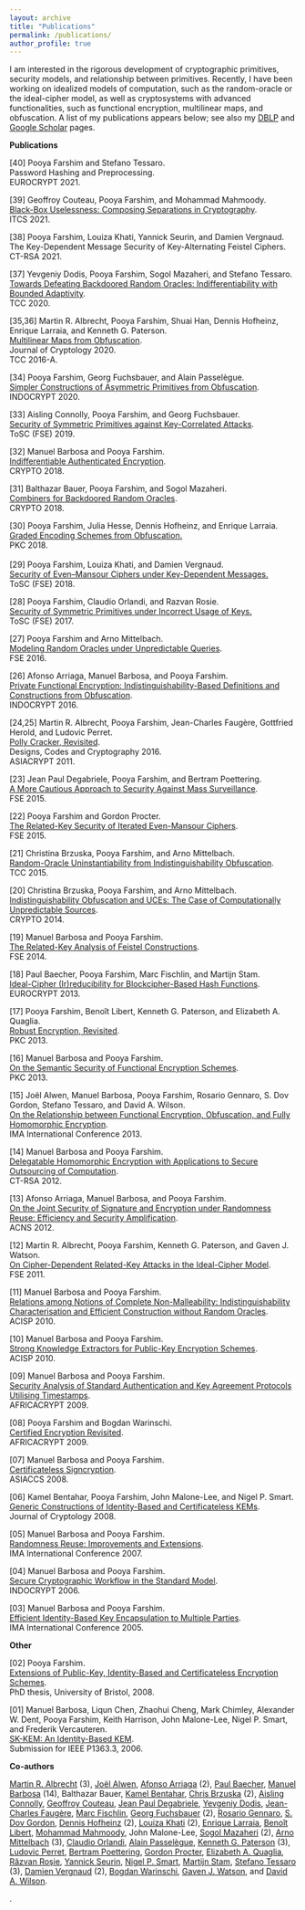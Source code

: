 ```yaml
---
layout: archive
title: "Publications"
permalink: /publications/
author_profile: true
---
```


<p><span >I am interested in the rigorous development of cryptographic primitives, security models, and relationship between primitives. Recently, I have been working on idealized models of computation, such as the random-oracle or the ideal-cipher model, as well as cryptosystems with advanced functionalities, such as functional encryption, multilinear maps, and obfuscation. A list of my publications appears below; see also my <a href="http://www.informatik.uni-trier.de/~ley/db/indices/a-tree/f/Farshim:Pooya.html">DBLP</a> and <a href="http://scholar.google.com/citations?user=w_Pjc6MAAAAJ&amp;hl=en">Google Scholar</a> pages.</span></p>
<p><span ><b>Publications</b></span></p>
<p><span >
	[40] Pooya Farshim and Stefano Tessaro.<br>
	</span><span >Password Hashing and Preprocessing.<br>
	EUROCRYPT 2021.
</span></p>
<p><span >
	[39] Geoffroy Couteau, Pooya Farshim, and Mohammad Mahmoody.<br>
	</span><span ><a href="https://eprint.iacr.org/2021/016">Black-Box Uselessness: Composing Separations in Cryptography</a>.<br>
	ITCS 2021.
</span></p>
<p><span >[38] Pooya Farshim, Louiza Khati, Yannick Seurin, and Damien Vergnaud.<br>
</span><span >The Key-Dependent Message Security of Key-Alternating Feistel Ciphers.<br>
CT-RSA 2021.</span></p>
<p><span >[37] Yevgeniy Dodis, Pooya Farshim, Sogol Mazaheri, and Stefano Tessaro.<br>
<a href="https://eprint.iacr.org/2020/1199">Towards Defeating Backdoored Random Oracles: Indifferentiability with Bounded Adaptivity</a>.<br>
TCC 2020.</span></p>
<p><span >[35,36] Martin R. Albrecht, Pooya Farshim, Shuai Han, Dennis Hofheinz, Enrique Larraia, and Kenneth G. Paterson.</span><br>
<a href="https://eprint.iacr.org/2015/780">Multilinear Maps from Obfuscation</a>.<br>
<span >Journal of Cryptology 2020.<br>
</span><span >TCC 2016-A.</span></p>
<p><span >[34] Pooya Farshim, Georg Fuchsbauer, and Alain Passelègue.</span><br>
<span ><a href="https://eprint.iacr.org/2018/576">Simpler Constructions of Asymmetric Primitives from Obfuscation</a>.<br>
INDOCRYPT 2020.</span></p>
<p><span >[33] Aisling Connolly, Pooya Farshim, and Georg Fuchsbauer.<br>
<a href="https://eprint.iacr.org/2019/1000">Security of Symmetric Primitives against Key-Correlated Attacks</a>.<br>
ToSC (FSE) 2019.</span></p>
<p><span >[32] Manuel Barbosa and Pooya Farshim.<br>
<a href="https://eprint.iacr.org/2018/547">Indifferentiable Authenticated Encryption</a>.<br>
CRYPTO 2018.</span></p>
<p><span >[31] Balthazar Bauer, Pooya Farshim, and Sogol Mazaheri.</span><br>
<span > <a href="https://eprint.iacr.org/2018/770">Combiners for Backdoored Random Oracles</a>.</span><br>
<span >CRYPTO 2018.</span></p>
<p><span >[30] Pooya Farshim, Julia Hesse, Dennis Hofheinz, and Enrique Larraia.</span><br>
<a class="gsc_a_at" href="https://eprint.iacr.org/2018/011">Graded Encoding Schemes from Obfuscation.</a><span ><br>
</span><span >PKC 2018.<br>
</span><span ><br>
[29] Pooya Farshim, Louiza Khati, and Damien Vergnaud.</span><br>
<span > <a class="gsc_a_at" href="https://scholar.google.co.uk/citations?view_op=view_citation&amp;hl=en&amp;user=w_Pjc6MAAAAJ&amp;cstart=20&amp;citation_for_view=w_Pjc6MAAAAJ:w1MjKQ0l0TYC">Security of Even–Mansour Ciphers under Key-Dependent Messages.<br>
</a>ToSC (FSE) 2018.</span></p>
<p><span >[28] Pooya Farshim, Claudio Orlandi, and Razvan Rosie.</span><br>
<span > <a href="http://tosc.iacr.org/index.php/ToSC/article/view/604/545">Security of Symmetric Primitives under Incorrect Usage of Keys.</a></span><br>
<span >ToSC (FSE) 2017.</span></p>
<p><span >[27] Pooya Farshim and Arno Mittelbach.</span><br>
<span > <a href="https://eprint.iacr.org/2016/423.pdf">Modeling Random Oracles under Unpredictable Queries</a>.</span><br>
<span >FSE 2016.</span></p>
<p><span >[26] Afonso Arriaga, Manuel Barbosa, and Pooya Farshim.</span><br>
<span > <a href="http://eprint.iacr.org/2016/018.pdf">Private Functional Encryption: Indistinguishability-Based Definitions and Constructions from Obfuscation</a>.</span><br>
<span >INDOCRYPT 2016.</span></p>
<p><span >[24,25] Martin R. Albrecht, Pooya Farshim, Jean-Charles Faugère, Gottfried Herold, and Ludovic Perret.</span><br>
<span > <a href="http://eprint.iacr.org/2011/289">Polly Cracker, Revisited</a>.</span><br>
<span >Designs, Codes and Cryptography 2016.<br>
</span><span >ASIACRYPT 2011. </span></p>
<p><span >[23] Jean Paul Degabriele, Pooya Farshim, and Bertram Poettering.</span><br>
<span > <a href="http://eprint.iacr.org/2015/748">A More Cautious Approach to Security Against Mass Surveillance</a>.</span><br>
<span >FSE 2015.</span></p>
<p><span >[22] Pooya Farshim and Gordon Procter.</span><br>
<span > <a href="http://eprint.iacr.org/2014/953">The Related-Key Security of Iterated Even-Mansour Ciphers</a>.</span><br>
<span >FSE 2015.</span></p>
<p><span >[21] Christina Brzuska, Pooya Farshim, and Arno Mittelbach.</span><br>
<span > <a href="http://eprint.iacr.org/2014/867">Random-Oracle Uninstantiability from Indistinguishability Obfuscation</a>.</span><br>
<span >TCC 2015.</span></p>
<p><span >[20] Christina Brzuska, Pooya Farshim, and Arno Mittelbach.</span><br>
<span > <a href="http://eprint.iacr.org/2014/099">Indistinguishability Obfuscation and UCEs: The Case of Computationally Unpredictable Sources</a>.</span><br>
<span >CRYPTO 2014.</span></p>
<p><span >[19] Manuel Barbosa and Pooya Farshim.</span><br>
<span > <a href="http://eprint.iacr.org/2014/093">The Related-Key Analysis of Feistel Constructions</a>.</span><br>
<span >FSE 2014.</span></p>
<p><span >[18] Paul Baecher, Pooya Farshim, Marc Fischlin, and Martijn Stam.</span><br>
<span > <a href="http://eprint.iacr.org/2013/350">Ideal-Cipher (Ir)reducibility for Blockcipher-Based Hash Functions</a>.</span><br>
<span >EUROCRYPT 2013.</span><span ><br>
</span></p>
<p><span >[17] Pooya Farshim, Benoît Libert, Kenneth G. Paterson, and Elizabeth A. Quaglia.</span><br>
<span > <a href="http://eprint.iacr.org/2012/673">Robust Encryption, Revisited</a>.</span><br>
<span >PKC 2013.</span></p>
<p><span >[16] Manuel Barbosa and Pooya Farshim.</span><br>
<span > <a href="http://eprint.iacr.org/2012/474">On the Semantic Security of Functional Encryption Schemes</a>.</span><br>
<span >PKC 2013.</span></p>
<p><span >[15] Joël Alwen, Manuel Barbosa, Pooya Farshim, Rosario Gennaro, S. Dov Gordon, Stefano Tessaro, and David A. Wilson.</span><br>
<a href="http://link.springer.com/chapter/10.1007/978-3-642-45239-0_5">On the Relationship between Functional Encryption, Obfuscation, and Fully Homomorphic Encryption</a>.<br>
<span >IMA International Conference 2013.</span></p>
<p><span >[14] Manuel Barbosa and Pooya Farshim.</span><br>
<span > <a href="http://eprint.iacr.org/2011/215">Delegatable Homomorphic Encryption with Applications to Secure Outsourcing of Computation</a>.</span><br>
<span >CT-RSA 2012.</span></p>
<p><span >[13] Afonso Arriaga, Manuel Barbosa, and Pooya Farshim.</span><br>
<span > <a href="http://eprint.iacr.org/2012/382">On the Joint Security of Signature and Encryption under Randomness Reuse: Efficiency and Security Amplification</a>.</span><br>
<span >ACNS 2012.</span></p>
<p><span >[12] Martin R. Albrecht, Pooya Farshim, Kenneth G. Paterson, and Gaven J. Watson.</span><br>
<span > <a href="http://eprint.iacr.org/2011/213">On Cipher-Dependent Related-Key Attacks in the Ideal-Cipher Model</a>.</span><br>
<span >FSE 2011.</span></p>
<p><span >[11] Manuel Barbosa and Pooya Farshim.</span><br>
<span > <a href="http://farshim.files.wordpress.com/2011/09/strongcca_full.pdf">Relations among Notions of Complete Non-Malleability: Indistinguishability Characterisation and Efficient Construction without Random Oracles</a>.</span><br>
<span >ACISP 2010.</span></p>
<p><span >[10] Manuel Barbosa and Pooya Farshim.</span><br>
<span > <a href="http://farshim.files.wordpress.com/2011/09/strongextractors_full.pdf">Strong Knowledge Extractors for Public-Key Encryption Schemes</a>.</span><br>
<span >ACISP 2010.</span></p>
<p><span >[09] Manuel Barbosa and Pooya Farshim.</span><br>
<span > <a href="http://farshim.files.wordpress.com/2011/09/ts.pdf">Security Analysis of Standard Authentication and Key Agreement Protocols Utilising Timestamps</a>.</span><br>
<span >AFRICACRYPT 2009.</span></p>
<p><span >[08] Pooya Farshim and Bogdan Warinschi.</span><br>
<span > <a href="http://farshim.files.wordpress.com/2011/09/newcl.pdf">Certified Encryption Revisited</a>.</span><br>
<span >AFRICACRYPT 2009.</span></p>
<p><span >[07] Manuel Barbosa and Pooya Farshim.</span><br>
<span > <a href="http://eprint.iacr.org/2008/143">Certificateless Signcryption</a>.</span><br>
<span >ASIACCS 2008.</span></p>
<p><span >[06] Kamel Bentahar, Pooya Farshim, John Malone-Lee, and Nigel P. Smart.</span><br>
<span > <a href="http://eprint.iacr.org/2005/058">Generic Constructions of Identity-Based and Certificateless KEMs</a>.</span><br>
<span > Journal of Cryptology 2008.</span></p>
<p><span >[05] Manuel Barbosa and Pooya Farshim.</span><br>
<span > <a href="http://farshim.files.wordpress.com/2011/09/reuse.pdf">Randomness Reuse: Improvements and Extensions</a>.</span><br>
<span >IMA International Conference 2007.</span></p>
<p><span >[04] Manuel Barbosa and Pooya Farshim.</span><br>
<span > <a href="http://eprint.iacr.org/2006/450">Secure Cryptographic Workflow in the Standard Model</a>.</span><br>
<span >INDOCRYPT 2006.</span></p>
<p><span >[03] Manuel Barbosa and Pooya Farshim.</span><br>
<span > <a href="http://eprint.iacr.org/2005/217">Efficient Identity-Based Key Encapsulation to Multiple Parties</a>.</span><br>
<span >IMA International Conference 2005.</span></p>
<p><span ><strong>Other</strong></span></p>
<p><span >[02] Pooya Farshim.</span><br>
<span > <a title="Pooya Farshim's Thesis" href="http://www.cs.bris.ac.uk/Publications/Papers/2000842.pdf">Extensions of Public-Key, Identity-Based and Certificateless Encryption Schemes</a>.</span><br>
<span > PhD thesis, University of Bristol, 2008.</span></p>
<p><span >[01] Manuel Barbosa, Liqun Chen, Zhaohui Cheng, Mark Chimley, Alexander W. Dent, Pooya Farshim, Keith Harrison, John Malone-Lee, Nigel P. Smart, and Frederik Vercauteren.</span><br>
<span > <a href="http://grouper.ieee.org/groups/1363/IBC/submissions/Barbosa-SK-KEM-2006-06.pdf">SK-KEM: An Identity-Based KEM</a>.</span><br>
<span > Submission for IEEE P1363.3, 2006.</span></p>
<p><span ><strong>Co-authors</strong></span></p>
<p><span ><a href="http://martinralbrecht.wordpress.com">Martin R. Albrecht</a> (3), <a href="http://www.informatik.uni-trier.de/~ley/pers/hd/a/Alwen:Jo=euml=l.html">Joël Alwen</a>, <a href="https://wwwen.uni.lu/snt/people/afonso_delerue_arriaga">Afonso Arriaga</a> (2), <a href="http://www.cdc.informatik.tu-darmstadt.de/~baecher/">Paul Baecher</a>, <a href="http://www3.di.uminho.pt/~mbb/">Manuel Barbosa</a> (14), Balthazar Bauer, <a href="http://scholar.google.co.uk/citations?user=5RPtPhYAAAAJ&amp;hl=en">Kamel Bentahar</a>, <a href="http://chrisbrzuska.de">Chris Brzuska</a> (2), <a href="https://www.di.ens.fr/aisling.connolly/research/">Aisling Connolly</a>, <a href="http://www.geoffroycouteau.fr/">Geoffroy Couteau</a>, <a href="http://www.isg.rhul.ac.uk/~psai074/">Jean Paul Degabriele</a>, <a href="https://cs.nyu.edu/~dodis/">Yevgeniy Dodis</a>, <a href="http://www-calfor.lip6.fr/~jcf/">Jean-Charles Faugère</a>, <a href="http://www.fischlin.de">Marc Fischlin</a>, <a href="https://www.di.ens.fr/~fuchsbau/">Georg Fuchsbauer</a> (2), <a href="http://www-cs.ccny.cuny.edu/~rosario/">Rosario Gennaro</a>, <a href="http://www.cs.columbia.edu/~gordon/">S. Dov Gordon</a>, <a href="https://crypto.iti.kit.edu/hofheinz">Dennis Hofheinz</a> (2), <a href="http://fr.viadeo.com/fr/profile/louiza.khati">Louiza Khati</a> (2), <a href="https://www.cs.bris.ac.uk/home/cseldv/">Enrique Larraia</a>, <a href="https://research.technicolor.com/~BenoitLibert">Benoît Libert</a>, <a href="https://www.cs.virginia.edu/~mohammad/">Mohammad Mahmoody</a>, John Malone-Lee, <a href="http://www.cryptoplexity.informatik.tu-darmstadt.de/members/sogolmazaheri/sogolmazaheri.en.jsp">Sogol Mazaheri</a> (2), <a href="http://www.arno-mittelbach.de">Arno Mittelbach</a> (3), <a href="http://www.cs.au.dk/~orlandi/">Claudio Orlandi</a>, <a href="http://www.di.ens.fr/~passelegue/">Alain Passelègue</a>, <a href="http://www.isg.rhul.ac.uk/~kp/">Kenneth G. Paterson</a> (3), <a href="http://www-polsys.lip6.fr/~perret/">Ludovic Perret</a>, <a href="http://www.foc.rub.de/people/poettering.html.en">Bertram Poettering</a>, <a href="http://scholar.google.co.uk/citations?user=oMbi7_oAAAAJ&amp;hl=en">Gordon Procter</a>, <a href="http://lizquaglia.wordpress.com/‎">Elizabeth A. Quaglia</a>, <a href="https://www.di.ens.fr/RazvanRosie.html.en">Răzvan Roşie</a>, <a href="http://yannickseurin.free.fr/">Yannick Seurin</a>, <a href="http://www.cs.bris.ac.uk/~nigel/">Nigel P. Smart</a>, <a href="http://www.cs.bris.ac.uk/~stam/">Martijn Stam</a>, <a href="http://people.csail.mit.edu/tessaro/">Stefano Tessaro</a> (3), <a href="http://www.di.ens.fr/~vergnaud/">Damien Vergnaud</a> (2), <a href="http://www.cs.bris.ac.uk/~bogdan/">Bogdan Warinschi</a>, <a href="http://www.cs.bris.ac.uk/home/csgww/">Gaven J. Watson</a>, and <a href="http://web.mit.edu/dwilson/www/">David A. Wilson</a>.</span></p>
<p>.</p>